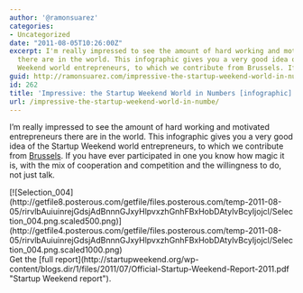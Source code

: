 ```yaml
---
author: '@ramonsuarez'
categories:
- Uncategorized
date: "2011-08-05T10:26:00Z"
excerpt: I'm really impressed to see the amount of hard working and motivated entrepreneurs
  there are in the world. This infographic gives you a very good idea of the Startup
  Weekend world entrepreneurs, to which we contribute from Brussels. If you have ev...
guid: http://ramonsuarez.com/impressive-the-startup-weekend-world-in-numbe
id: 262
title: 'Impressive: the Startup Weekend World in Numbers [infographic]'
url: /impressive-the-startup-weekend-world-in-numbe/
---
```


I’m really impressed to see the amount of hard working and motivated entrepreneurs there are in the world. This infographic gives you a very good idea of the Startup Weekend world entrepreneurs, to which we contribute from [Brussels](http://brussels.startupweekend.org/ "Startup Weekend Brussels, competition & cooperation."). If you have ever participated in one you know how magic it is, with the mix of cooperation and competition and the willingness to do, not just talk.

<div class="p_embed p_image_embed">[![Selection_004](http://getfile8.posterous.com/getfile/files.posterous.com/temp-2011-08-05/rirvlbAuiuinrejGdsjAdBnnnGJxyHlpvxzhGnhFBxHobDAtylvBcyIjojcl/Selection_004.png.scaled500.png)](http://getfile4.posterous.com/getfile/files.posterous.com/temp-2011-08-05/rirvlbAuiuinrejGdsjAdBnnnGJxyHlpvxzhGnhFBxHobDAtylvBcyIjojcl/Selection_004.png.scaled1000.png)</div>Get the [full report](http://startupweekend.org/wp-content/blogs.dir/1/files/2011/07/Official-Startup-Weekend-Report-2011.pdf "Startup Weekend report").